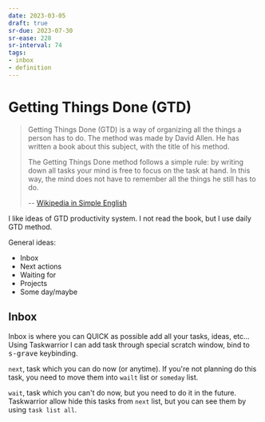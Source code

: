 ```yaml
---
date: 2023-03-05
draft: true
sr-due: 2023-07-30
sr-ease: 228
sr-interval: 74
tags:
- inbox
- definition
---
```


# Getting Things Done (GTD)

> Getting Things Done (GTD) is a way of organizing all the things a person has
> to do. The method was made by David Allen. He has written a book about this
> subject, with the title of his method.
>
> The Getting Things Done method follows a simple rule: by writing down all
> tasks your mind is free to focus on the task at hand. In this way, the mind
> does not have to remember all the things he still has to do.
>
> -- [Wikipedia in Simple English](https://simple.wikipedia.org/wiki/Getting_Things_Done)

I like ideas of GTD productivity system. I not read the book, but I use daily
GTD method.

General ideas:

- Inbox
- Next actions
- Waiting for
- Projects
- Some day/maybe

## Inbox

Inbox is where you can QUICK as possible add all your tasks, ideas, etc...
Using Taskwarrior I can add task through special scratch window, bind to
<kbd>s-grave</kbd> keybinding.

`next`, task which you can do now (or anytime). If you're not planning do this
task, you need to move them into `wailt` list or `someday` list.

`wait`, task which you can't do now, but you need to do it in the future.
Taskwarrior allow hide this tasks from `next` list, but you can see them by
using `task list all`.